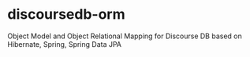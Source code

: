 # discoursedb-orm
Object Model and Object Relational Mapping for Discourse DB based on Hibernate, Spring, Spring Data JPA
